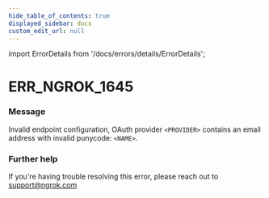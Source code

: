 ```yaml
---
hide_table_of_contents: true
displayed_sidebar: docs
custom_edit_url: null
---
```


import ErrorDetails from '/docs/errors/details/ErrorDetails';

# ERR_NGROK_1645

### Message
Invalid endpoint configuration, OAuth provider `<PROVIDER>` contains an email address with invalid punycode: `<NAME>`.

### Further help
If you're having trouble resolving this error, please reach out to [support@ngrok.com](mailto:support@ngrok.com?subject=Help%20with%20ERR_NGROK_1645)

<ErrorDetails error='err_ngrok_1645' />
